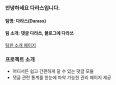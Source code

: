 ### 안녕하세요 다라스입니다.

#### 팀명: 다라스(Darass)

#### 팀 소개: 댓글 다라쓰, 블로그에 다라쓰

[팀원 소개 페이지](member_introduce.md)

### 프로젝트 소개

- 어디서든 쉽고 간편하게 달 수 있는 댓글 모듈
- 댓글 관련 통계를 한눈에 파악 가능한 관리 페이지 제공
